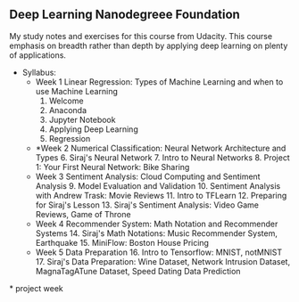 ## Deep Learning Nanodegreee Foundation
My study notes and exercises for this course from Udacity. This course emphasis on breadth rather than depth by applying deep learning on plenty of applications.
 
- Syllabus: 
    - Week 1 Linear Regression: Types of Machine Learning and when to use Machine Learning 
        1. Welcome 
        2. Anaconda 
        3. Jupyter Notebook 
        4. Applying Deep Learning 
        5. Regression 
    - *Week 2 Numerical Classification: Neural Network Architecture and Types 
        6. Siraj's Neural Network 
        7. Intro to Neural Networks 
        8. Project 1: Your First Neural Network: Bike Sharing 
    - Week 3 Sentiment Analysis: Cloud Computing and Sentiment Analysis 
        9. Model Evaluation and Validation
        10. Sentiment Analysis with Andrew Trask: Movie Reviews 
        11. Intro to TFLearn
        12. Preparing for Siraj's Lesson
        13. Siraj's Sentiment Analysis: Video Game Reviews, Game of Throne 
    - Week 4 Recommender System: Math Notation and Recommender Systems 
        14. Siraj's Math Notations: Music Recommender System, Earthquake 
        15. MiniFlow: Boston House Pricing
    - Week 5 Data Preparation 
        16. Intro to Tensorflow: MNIST, notMNIST 
        17. Siraj's Data Preparation: Wine Dataset, Network Intrusion Dataset, MagnaTagATune Dataset, Speed Dating Data Prediction 

\* project week